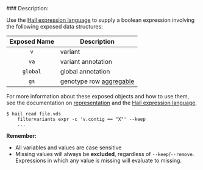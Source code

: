 <div class="cmdhead"></div>

<div class="description"></div>

<div class="synopsis"></div>

<div class="options"></div>

<div class="cmdsubsection">
### Description:

Use the [Hail expression language](reference.html#HailExpressionLanguage) to supply a boolean expression involving the following exposed data structures:

Exposed Name | Description
:-: | ---
`v`  | variant
`va` | variant annotation
`global` | global annotation
`gs` | genotype row [aggregable](reference.html#aggregables)

    
For more information about these exposed objects and how to use them, see the documentation on [representation](reference.html#Representation) and the [Hail expression language](reference.html#HailExpressionLanguage).

```
$ hail read file.vds
    filtervariants expr -c 'v.contig == "X"' --keep
    ...
```


**Remember:**
 - All variables and values are case sensitive
 - Missing values will always be **excluded**, regardless of `--keep`/`--remove`.  Expressions in which any value is missing will evaluate to missing.

</div>
